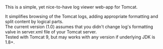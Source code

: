 <p>This is a simple, yet nice-to-have log viewer web-app for Tomcat.</p>
It simplifies browsing of the Tomcat logs, adding appropriate formatting and split content by logical parts.<br>
The current version (1.0) assumes that you didn't change log's formatting valve in server.xml file of your Tomcat server.<br>
Tested with Tomcat 9, but may works with any version if underlying JDK is 1.8+.<br>

<!---
tgarabedyan/tgarabedyan is a ✨ special ✨ repository because its `README.md` (this file) appears on your GitHub profile.
You can click the Preview link to take a look at your changes.
--->
